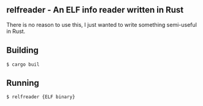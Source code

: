 ## relfreader - An ELF info reader written in Rust

There is no reason to use this, I just wanted to write something
semi-useful in Rust.

## Building
```shell
$ cargo buil
```

## Running 
```shell
$ relfreader {ELF binary}
```